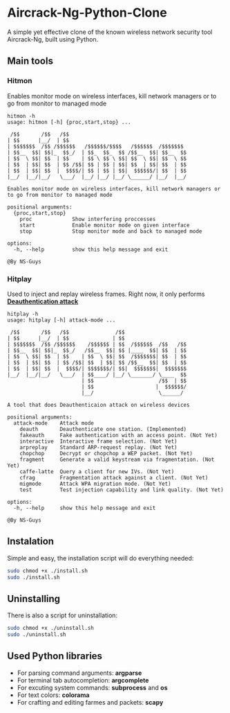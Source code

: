 # Aircrack-Ng-Python-Clone

A simple yet effective clone of the known wireless network security tool Aircrack-Ng, built using Python.

## Main tools

### Hitmon

Enables monitor mode on wireless interfaces, kill network managers or to go from monitor to managed mode

```fish
hitmon -h
usage: hitmon [-h] {proc,start,stop} ...

 /$$       /$$   /$$                                      
| $$      |__/  | $$                                      
| $$$$$$$  /$$ /$$$$$$   /$$$$$$/$$$$   /$$$$$$  /$$$$$$$ 
| $$__  $$| $$|_  $$_/  | $$_  $$_  $$ /$$__  $$| $$__  $$
| $$  \ $$| $$  | $$    | $$ \ $$ \ $$| $$  \ $$| $$  \ $$
| $$  | $$| $$  | $$ /$$| $$ | $$ | $$| $$  | $$| $$  | $$
| $$  | $$| $$  |  $$$$/| $$ | $$ | $$|  $$$$$$/| $$  | $$
|__/  |__/|__/   \___/  |__/ |__/ |__/ \______/ |__/  |__/

Enables monitor mode on wireless interfaces, kill network managers or to go from monitor to managed mode

positional arguments:
  {proc,start,stop}
    proc             Show interfering proccesses
    start            Enable monitor mode on given interface
    stop             Stop monitor mode and back to managed mode

options:
  -h, --help         show this help message and exit

@By NS-Guys
```

### Hitplay

Used to inject and replay wireless frames. Right now, it only performs [**Deauthentication attack**](https://en.wikipedia.org/wiki/Wi-Fi_deauthentication_attack)

```fish
hitplay -h
usage: hitplay [-h] attack-mode ...

 /$$       /$$   /$$               /$$                    
| $$      |__/  | $$              | $$                    
| $$$$$$$  /$$ /$$$$$$    /$$$$$$ | $$  /$$$$$$  /$$   /$$
| $$__  $$| $$|_  $$_/   /$$__  $$| $$ |____  $$| $$  | $$
| $$  \ $$| $$  | $$    | $$  \ $$| $$  /$$$$$$$| $$  | $$
| $$  | $$| $$  | $$ /$$| $$  | $$| $$ /$$__  $$| $$  | $$
| $$  | $$| $$  |  $$$$/| $$$$$$$/| $$|  $$$$$$$|  $$$$$$$
|__/  |__/|__/   \___/  | $$____/ |__/ \_______/ \____  $$
                        | $$                     /$$  | $$
                        | $$                    |  $$$$$$/
                        |__/                     \______/ 

A tool that does Deauthenticaion attack on wireless devices

positional arguments:
  attack-mode    Attack mode
    deauth       Deauthenticate one station. (Implemented)
    fakeauth     Fake authentication with an access point. (Not Yet)
    interactive  Interactive frame selection. (Not Yet)
    arpreplay    Standard ARP-request replay. (Not Yet)
    chopchop     Decrypt or chopchop a WEP packet. (Not Yet)
    fragment     Generate a valid keystream via fragmentation. (Not Yet)
    caffe-latte  Query a client for new IVs. (Not Yet)
    cfrag        Fragmentation attack against a client. (Not Yet)
    migmode      Attack WPA migration mode. (Not Yet)
    test         Test injection capability and link quality. (Not Yet)

options:
  -h, --help     show this help message and exit

@By NS-Guys
```

## Instalation

Simple and easy, the installation script will do everything needed:

```bash
sudo chmod +x ./install.sh
sudo ./install.sh
```

## Uninstalling

There is also a script for uninstallation:

```bash
sudo chmod +x ./uninstall.sh
sudo ./uninstall.sh
```

## Used Python libraries

- For parsing command arguments: **argparse**
- For terminal tab autocompletion: **argcomplete**
- For excuting system commands: **subprocess** and **os**
- For text colors: **colorama**
- For crafting and editing farmes and packets: **scapy**
